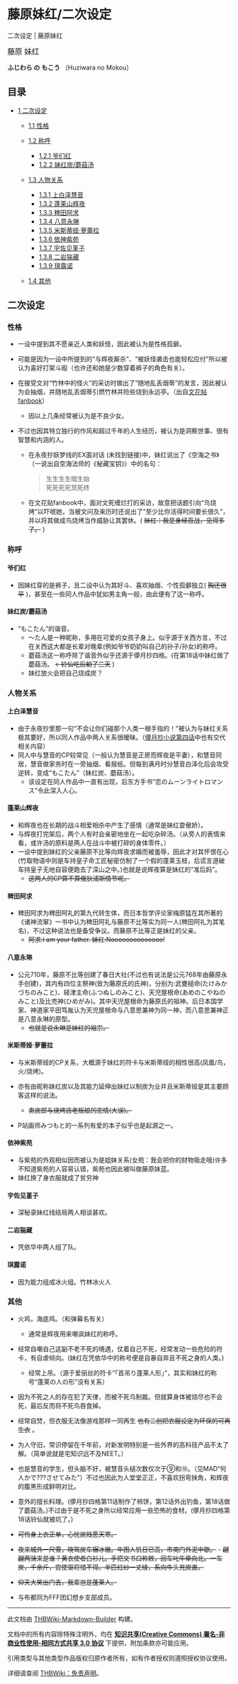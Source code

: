 # 藤原妹红/二次设定

<!-- source html: G:\repos\THBWiki-Markdown-Builder\THBWikiMarkdown\Temp\main\1\12\ns0%3A%E8%97%A4%E5%8E%9F%E5%A6%B9%E7%BA%A2%2F%E4%BA%8C%E6%AC%A1%E8%AE%BE%E5%AE%9A.html -->

二次设定 | 藤原妹红

  
<big>藤原 妹红</big>  

 **ふじわら の もこう** （Huziwara no Mokou）
  


## 目录

- [1 二次设定](#二次设定)

  - [1.1 性格](#性格)
  - [1.2 称呼](#称呼)

    - [1.2.1 爷们红](#爷们红)
    - [1.2.2 妹红炭/蘑菇汤](#妹红炭/蘑菇汤)



  - [1.3 人物关系](#人物关系)

    - [1.3.1 上白泽慧音](#上白泽慧音)
    - [1.3.2 蓬莱山辉夜](#蓬莱山辉夜)
    - [1.3.3 稗田阿求](#稗田阿求)
    - [1.3.4 八意永琳](#八意永琳)
    - [1.3.5 米斯蒂娅·萝蕾拉](#米斯蒂娅·萝蕾拉)
    - [1.3.6 依神紫苑](#依神紫苑)
    - [1.3.7 宇佐见堇子](#宇佐见堇子)
    - [1.3.8 二岩猯藏](#二岩猯藏)
    - [1.3.9 琪露诺](#琪露诺)



  - [1.4 其他](#其他)








## 二次设定

### 性格
- 一设中提到其不愿亲近人类和妖怪，因此被认为是性格孤僻。
- 可能是因为一设中所提到的“与辉夜厮杀”、“被妖怪袭击也能轻松应付”所以被认为喜好打架斗殴（也许还和她是少数穿着裤子的角色有关）。
- 在接受文对“竹林中的怪火”的采访时做出了“随地乱丢烟蒂”的发言，因此被认为会抽烟，并随地乱丢烟蒂引燃竹林并险些烧到永远亭。（出自[文花帖fanbook](./东方文花帖（书籍）-藤原妹红.md)）
  - 因以上几条经常被认为是不良少女。

- 不过也因其特立独行的作风和超过千年的人生经历，被认为是洞察世事、很有智慧和内涵的人。
  - 在永夜抄妖梦线的EX面对话 (未找到链接)中，妹红说出了《空海之书》（一说出自空海法师的《秘藏宝钥》）中的名句：<blockquote><p>生生生生暗生始<br>死死死死冥死终</p></blockquote>

  - 在文花贴fanbook中，面对文死缠烂打的采访，故意把话题引向“鸟烧烤”以吓唬她，当被文问及来历时还说出了“至少比你活得时间要长很久”，并以将其做成鸟烧烤当作威胁让其罢休。( ~~妹红：我是身经百战，见得多了。~~ )



### 称呼

#### 爷们红
- 因妹红穿的是裤子，且二设中认为其好斗、喜欢抽烟、个性孤僻独立( ~~胸还很平~~ )，甚至在一些同人作品中犹如男主角一般，由此便有了这一称呼。


#### 妹红炭/蘑菇汤
- “もこたん”的谐音。
  - ～たん是一种昵称，多用在可爱的女孩子身上。似乎源于关西方言，不过在关西这大都是长辈对晚辈(例如爷爷奶奶叫自己的孙子/孙女)的称呼。
  - 蘑菇汤这一称呼除了谐音外似乎还源于儚月抄四格。(在第18话中妹红做了蘑菇汤。 ~~←铃仙吃后躺了三天~~ )
  - 妹红放火会把自己烧成炭？



### 人物关系

#### 上白泽慧音
- 由于永夜抄里那一句“不会让你们碰那个人类一根手指的！”被认为与妹红关系极其要好，所以同人作品中两人关系很暧昧。（[儚月抄小说第四话](./东方儚月抄_～_Cage_in_Lunatic_Runagate.-第四话.md)中也有交代相关内容）
- 同人中与慧音的CP较常见（一般认为慧音是正房而辉夜是平妻），和慧音同居，慧音做家务时在一旁抽烟、看报纸。但每到满月时分慧音白泽化后会攻受逆转，变成“もこたん”（妹红炭、蘑菇汤）。
  - 该设定在同人作品中一直有出现，后东方手书“恋のムーンライトロマンス”令此深入人心。



#### 蓬莱山辉夜
- 和辉夜也在长期的战斗相爱相杀中产生了感情（通常是妹红耍傲娇）。
- 与辉夜打完架后，两个人有时会亲密地坐在一起吃杂碎汤。（从旁人的表情来看，或许汤的原料是两人在战斗中被打碎的身体零件。）
- 一设中提到妹红的父亲藤原不比等向辉夜求婚而被羞辱，因此才对其怀恨在心(竹取物语中则是车持皇子命工匠秘密仿制了一个假的蓬莱玉枝，后谎言道破车持皇子无地自容便跑去了深山之中。)也就是说辉夜算是妹红的“准后妈”。
  -  ~~这两人的CP算不算俄狄浦斯情节呢。~~ 



#### 稗田阿求
- 稗田阿求为稗田阿礼的第九代转生体，而日本哲学评论家梅原猛在其所著的《诸神流窜》一书中认为稗田阿礼与藤原不比等实为同一人(稗田阿礼为其笔名)，不过这种说法也是备受争议。而藤原不比等正是妹红的父亲。
  -  ~~阿求:I am your father. 妹红:Noooooooooooooo!~~ 



#### 八意永琳
- 公元710年，藤原不比等创建了春日大社(不过也有说法是公元768年由藤原永手创建)，其内有四位主祭神(皆为藤原氏的氏神)，分别为:武甕槌命(たけみかづちのみこと)、経津主命(ふつぬしのみこと)、天児屋根命(あめのこやねのみこと)及比売神(ひめがみ)。其中天児屋根命为藤原氏的祖神。后日本国学家、神道家平田笃胤认为天児屋根命与八意思兼神为同一神，而八意思兼神正是八意永琳的原型。
  -  ~~也就是说永琳是妹红的祖宗。~~ 



#### 米斯蒂娅·萝蕾拉
- 与米斯蒂娅的CP关系，大概源于妹红的符卡与米斯蒂娅的相性很高(凤凰/鸟，火/烧烤)。
- 亦有由昵称妹红炭以及其能力延伸出妹红以制炭为业并且米斯蒂娅是其主要顾客这样的说法。
  -  ~~卖炭郎与烧烤店老板娘的恋情(大误)。~~ 

- P站画师みつもと的一系列有爱的本子似乎也是起源之一。


#### 依神紫苑
- 与紫苑的外观相似因而被认为是姐妹关系(女苑：我会把你的财物吸走哦)许多不知道紫苑的人容易认错，紫苑也因此被叫做藤原妹蓝。
- 妹红换了身衣服就成了贫穷神


#### 宇佐见堇子
- 深秘录妹红线结局两人相谈甚欢。


#### 二岩猯藏
- 凭依华中两人组了队。


#### 琪露诺
- 因为能力组成冰火组。竹林冰火人


### 其他
- 火鸡，海底鸡。（和弹幕名有关）
  - 通常是辉夜用来嘲讽妹红的称呼。

- 经常自嘲自己这副不老不死的境遇，仗着自己不死，经常发动一些危险的符卡，有自虐倾向。(妹红在凭依华中的称号便是自暴自弃且不死之身的人类。)
  - 经常上吊。（源于爱丽丝的符卡“「首吊り蓬莱人形」”，其实和妹红的称号“蓬莱の人の形”没有关系）

- 因为不死之人的存在犯了天律，而被不死鸟制裁。但就算身体被烧尽也不会死，最后反而将不死鸟吞食掉。
- 经常自焚，但衣服无法像游戏那样一同再生 ~~也有二创把衣服设定为环保的可再生衣~~ 。
- 为人守旧，常识停留在千年前，对新发明特别是一些外界的高科技产品不太了解。（简单说就是宅知识远不及NEET。）
- 也是慧音的学生，但头脑不好，被慧音头槌次数仅次于⑨和⑩。（见MAD“何人かで???させてみた”）不过也因此为人堂堂正正，不喜欢拐弯抹角，和辉夜的腹黑形成鲜明对比。
- 意外的擅长料理。(儚月抄四格第11话制作了柿饼，第12话外出钓鱼，第18话做了蘑菇汤。)不过由于是不死之身所以经常应用一些恐怖的食材。(儚月抄四格第18话铃仙就被坑了。)
-  ~~可怜身上衣正单，心忧炭贱愿天寒。~~ 
  -  ~~夜来城外一尺雪，晓驾炭车辗冰辙。牛困人饥日已高，市南门外泥中歇。~~ 
    -  ~~翩翩两骑来是谁？黄衣使者白衫儿。手把文书口称敕，回车叱牛牵向北。一车炭，千余斤，宫使驱将惜不得。半匹红纱一丈绫，系向牛头充炭直。~~ 


-  ~~仰天大笑出门去，我辈岂是蓬莱人。~~ 
- 与布都同为FFF团幻想乡支部成员。





---

此文档由 [THBWiki-Markdown-Builder](https://github.com/Delsin-Yu/THBWiki-Markdown-Builder) 构建。

文档中的所有内容除特殊注明外，均在 [**知识共享(Creative Commons) 署名-非商业性使用-相同方式共享 3.0 协议**](https://creativecommons.org/licenses/by-sa/3.0/deed.zh-hans) 下提供，附加条款亦可能应用。

引用类型与其他类型作品版权归原作者所有，如有作者授权则遵照授权协议使用。

详细请查阅 [THBWiki：免责声明](https://thbwiki.cc/THBWiki:%E5%85%8D%E8%B4%A3%E5%A3%B0%E6%98%8E)。

